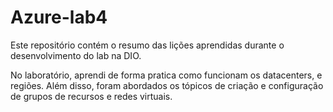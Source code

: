 # Azure-lab4
Este repositório contém o resumo das lições aprendidas durante o desenvolvimento do lab na DIO.

No laboratório, aprendi de forma pratica como funcionam os datacenters, e regiões. Além disso, foram abordados os tópicos de criação e configuração de grupos de recursos e redes virtuais.
